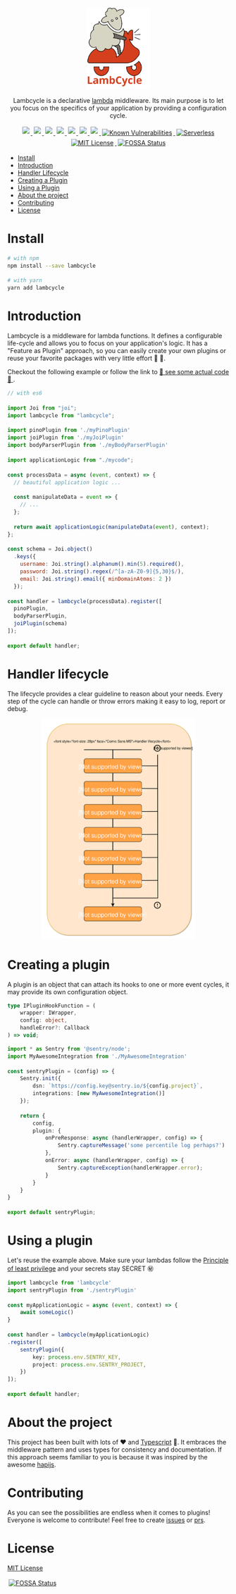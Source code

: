 <p align="center">
  <a href="https://github.com/juliantellez/lambcycle" target="_blank">
    <img alt="lambcycle" src="https://raw.githubusercontent.com/juliantellez/lambcycle/master/assets/lambcycle-logo.svg?sanitize=true" width="144">
  </a>
</p>

<p align="center">
  Lambcycle is a declarative <a href="https://aws.amazon.com/lambda/" target="_blank">lambda</a> middleware. Its main purpose is to let you focus on the specifics of your application by providing a configuration cycle.
</p>

<!---links--->

<p align="center">
<!---npm--->
<a href="https://www.npmjs.com/package/lambcycle" target="_blank">
    <img src="https://img.shields.io/npm/v/lambcycle.svg?style=flat-square" style="padding:3px">
</a>

<!---npm downloads--->
<a href="https://npmcharts.com/compare/lambcycle?minimal=true" target="_blank">
    <img src="https://img.shields.io/npm/dm/lambcycle.svg?style=flat-square" style="padding:3px">
</a>

<!---travis master build--->
<a href="https://travis-ci.org/juliantellez/lambcycle/" target="_blank">
    <img src="https://img.shields.io/travis/juliantellez/lambcycle/master.svg?style=flat-square" style="padding:3px">
</a>

<!---install size--->
<a href="https://packagephobia.now.sh/result?p=lambcycle" target="_blank">
    <img src="https://packagephobia.now.sh/badge?p=lambcycle"style="padding:3px">
</a>

<!---npm dependencies--->
<a href="https://david-dm.org/juliantellez/lambcycle" target="_blank">
    <img src="https://david-dm.org/juliantellez/lambcycle/status.svg" style="padding:3px">
</a>

<!---npm dev-dependencies--->
<a href="https://david-dm.org/juliantellez/lambcycle?type=dev" target="_blank">
    <img src="https://david-dm.org/juliantellez/lambcycle/dev-status.svg" style="padding:3px">
</a>

<!---coveralls--->
<a href="https://coveralls.io/github/juliantellez/lambcycle" target="_blank">
    <img src="https://coveralls.io/repos/github/juliantellez/lambcycle/badge.svg?branch=master" style="padding:3px">
</a>

<!---npm dependency updates--->
<a href="https://snyk.io/test/github/juliantellez/lambcycle?targetFile=package.json" target="_blank">
    <img src="https://snyk.io/test/github/juliantellez/lambcycle/badge.svg?targetFile=package.json" alt="Known Vulnerabilities" style="max-width:100%; padding:3px;">
</a>

<!---serverless--->
<a href="http://www.serverless.com" target="_blank">
    <img src="http://public.serverless.com/badges/v3.svg" alt="Serverless" style="max-width:100%; padding:3px;">
</a>

<!---MIT License--->
<a href="https://opensource.org/licenses/MIT" target="_blank">
    <img src="http://img.shields.io/badge/license-MIT-blue.svg?style=flat" alt="MIT License" style="max-width:100%; padding:3px;">
</a>

<!---FOSSA--->
<a href="https://app.fossa.io/projects/git%2Bgithub.com%2Fjuliantellez%2Flambcycle?ref=badge_shield" target="_blank">
    <img src="https://app.fossa.io/api/projects/git%2Bgithub.com%2Fjuliantellez%2Flambcycle.svg?type=shield" alt="FOSSA Status" style="max-width:100%; padding:3px;">
</a>
</p>

 - [Install](#install)
 - [Introduction](#Introduction)
 - [Handler Lifecycle](#Handler-lifecycle)
 - [Creating a Plugin](#creating-a-plugin)
 - [Using a Plugin](#using-a-plugin)
 - [About the project](#about-the-project)
 - [Contributing](#contributing)
 - [License](#license)

# Install

```bash
# with npm
npm install --save lambcycle

# with yarn
yarn add lambcycle
```

# Introduction

Lambcycle is a middleware for lambda functions. It defines a configurable life-cycle and allows you to focus on your application's logic. It has a "Feature as Plugin" approach, so you can easily create your own plugins or reuse your favorite packages with very little effort 🐑 🛵.

Checkout the following example or follow the link to
[🎉 see some actual code 🎉 ](https://github.com/juliantellez/lambcycle/tree/master/examples).


```javascript
// with es6

import Joi from "joi";
import lambcycle from "lambcycle";

import pinoPlugin from './myPinoPlugin'
import joiPlugin from './myJoiPlugin'
import bodyParserPlugin from './myBodyParserPlugin'

import applicationLogic from "./mycode";

const processData = async (event, context) => {
  // beautiful application logic ...

  const manipulateData = event => {
    // ...
  };

  return await applicationLogic(manipulateData(event), context);
};

const schema = Joi.object()
  .keys({
    username: Joi.string().alphanum().min(5).required(),
    password: Joi.string().regex(/^[a-zA-Z0-9]{5,30}$/),
    email: Joi.string().email({ minDomainAtoms: 2 })
  });

const handler = lambcycle(processData).register([
  pinoPlugin,
  bodyParserPlugin,
  joiPlugin(schema)
]);

export default handler;
```

# Handler lifecycle

The lifecycle provides a clear guideline to reason about your needs. Every step of the cycle can handle or throw errors making it easy to log, report or debug.

<p align="center">
<img src="https://raw.githubusercontent.com/juliantellez/lambcycle/master/assets/lifecycle.svg?sanitize=true" height=500>
</p>

# Creating a plugin 

A plugin is an object that can attach its hooks to one or more event cycles, it may provide its own configuration object.

```typescript
type IPluginHookFunction = (
    wrapper: IWrapper,
    config: object,
    handleError?: Callback
) => void;
```

```typescript
import * as Sentry from '@sentry/node';
import MyAwesomeIntegration from './MyAwesomeIntegration'

const sentryPlugin = (config) => {
    Sentry.init({
        dsn: `https://config.key@sentry.io/${config.project}`,
        integrations: [new MyAwesomeIntegration()]
    });

    return {
        config,
        plugin: {
            onPreResponse: async (handlerWrapper, config) => {
                Sentry.captureMessage('some percentile log perhaps?')
            },
            onError: async (handlerWrapper, config) => {
                Sentry.captureException(handlerWrapper.error);
            }
        }
    }
}

export default sentryPlugin;
```

# Using a plugin

Let's reuse the example above. Make sure your lambdas follow the [Principle of least privilege](https://en.wikipedia.org/wiki/Principle_of_least_privilege) and your secrets stay SECRET ㊙️

```typescript
import lambcycle from 'lambcycle'
import sentryPlugin from './sentryPlugin'

const myApplicationLogic = async (event, context) => {
    await someLogic()
}

const handler = lambcycle(myApplicationLogic)
.register([
    sentryPlugin({
        key: process.env.SENTRY_KEY,
        project: process.env.SENTRY_PROJECT,
    })
]);

export default handler;
```

# About the project

This project has been built with lots of ❤️ and [Typescript](https://www.typescriptlang.org) 🤣. It embraces the middleware pattern and uses types for consistency and documentation. If this approach seems familiar to you is because it was inspired by the awesome [hapijs](https://hapijs.com/api#request-lifecycle).

# Contributing
As you can see the possibilities are endless when it comes to plugins! Everyone is welcome to contribute! Feel free to create [issues](https://github.com/juliantellez/labmcycle/issues) or [prs](https://github.com/juliantellez/labmcycle/pulls).

# License
[MIT License](https://github.com/juliantellez/lambcycle/blob/master/LICENSE)


<a href="https://app.fossa.io/projects/git%2Bgithub.com%2Fjuliantellez%2Flambcycle?ref=badge_large" target="_blank">
    <img src="https://app.fossa.io/api/projects/git%2Bgithub.com%2Fjuliantellez%2Flambcycle.svg?type=large" alt="FOSSA Status" style="max-width:100%; padding:3px;">
</a>
